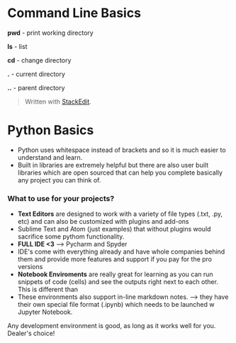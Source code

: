 

# Command Line Basics
**pwd** - print working directory

**ls** - list

**cd** - change directory

**.**  - current directory

**..** - parent directory


> Written with [StackEdit](https://stackedit.io/).

# Python Basics
* Python uses whitespace instead of brackets and so it is much easier to understand and learn.
* Built in libraries are extremely helpful but there are also user built libraries which are open sourced that can help you complete basically any project you can think of.

### What to use for your projects?
* **Text Editors** are designed to work with a variety of file types (.txt, .py, etc) and can also be customized with plugins and add-ons
* Sublime Text and Atom (just examples) that without plugins would sacrifice some pythom functionality. 
* **FULL IDE <3** --> Pycharm and Spyder
* IDE's come with everything already and have whole companies behind them and provide more features and support if you pay for the pro versions
* **Notebook Enviroments** are really great for learning as you can run snippets of code (cells) and see the outputs right next to each other. This is different than 
* These environments also support in-line markdown notes. --> they have their own special file format (.ipynb) which needs to be launched w Jupyter Notebook.

Any development environment is good,  as long as it works well for you. Dealer's choice!

<!--stackedit_data:
eyJoaXN0b3J5IjpbMjA1NjMxODgwLC0xMTc3NTc4Mjg3LC01MT
c4NDc5MDYsMjExNzY0Mjk1OSwxMDExNjYyNTQ0LDEyODY0Njg1
NDYsMTczNjkxMzMxMF19
-->
